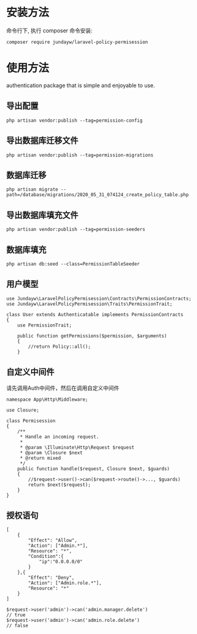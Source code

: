 # 安装方法
命令行下, 执行 composer 命令安装:
````
composer require jundayw/laravel-policy-permisession
````

# 使用方法
authentication package that is simple and enjoyable to use.

## 导出配置
```
php artisan vendor:publish --tag=permission-config
```

## 导出数据库迁移文件
```
php artisan vendor:publish --tag=permission-migrations
```

## 数据库迁移
```
php artisan migrate --path=/database/migrations/2020_05_31_074124_create_policy_table.php
```

## 导出数据库填充文件
```
php artisan vendor:publish --tag=permission-seeders
```

## 数据库填充
```
php artisan db:seed --class=PermissionTableSeeder
```

## 用户模型
```
use Jundayw\LaravelPolicyPermisession\Contracts\PermissionContracts;
use Jundayw\LaravelPolicyPermisession\Traits\PermissionTrait;

class User extends Authenticatable implements PermissionContracts
{
    use PermissionTrait;
    
    public function getPermissions($permission, $arguments)
    {
        //return Policy::all();
    }
```

## 自定义中间件
请先调用Auth中间件，然后在调用自定义中间件
```
namespace App\Http\Middleware;

use Closure;

class Permisession
{
    /**
     * Handle an incoming request.
     *
     * @param \Illuminate\Http\Request $request
     * @param \Closure $next
     * @return mixed
     */
    public function handle($request, Closure $next, $guards)
    {
        //$request->user()->can($request->route()->..., $guards)
        return $next($request);
    }
}
```

## 授权语句
```
[
    {
        "Effect": "Allow",
        "Action": ["Admin.*"],
        "Resource": "*",
        "Condition":{
            "ip":"0.0.0.0/0"
        }
    },{
        "Effect": "Deny",
        "Action": ["Admin.role.*"],
        "Resource": "*"
    }
]
```
```
$request->user('admin')->can('admin.manager.delete')
// true
$request->user('admin')->can('admin.role.delete')
// false
```